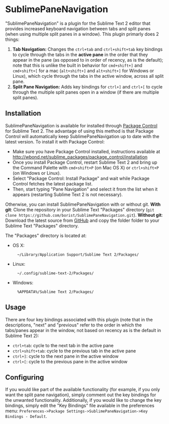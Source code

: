 SublimePaneNavigation
=====================

"SublimePaneNavigation" is a plugin for the Sublime Text 2 editor that provides increased keyboard navigation between tabs and split panes (when using multiple split panes in a window). This plugin primarly does 2 things:

1. **Tab Navigation:** Changes the `ctrl+tab` and `ctrl+shift+tab` key bindings to cycle through the tabs in the **active pane** in the order that they appear in the pane (as opposed to in order of recency, as is the default); note that this is unlike the built in behavior for `cmd+shift+]` and `cmd+shift+[` for a mac (`alt+shift+]` and `alt+shift+]` for Windows or Linux), which cycle through the tabs in the active window, across all split pane.
2. **Split Pane Navigation:** Adds key bindings for `ctrl+]` and `ctrl+[` to cycle through the multiple split panes open in a window (if there are multiple split panes).

Installation
------------
SublimePaneNavigation is available for installed through [Package Control](http://wbond.net/sublime_packages/package_control/installation) for Sublime Text 2. The advantage of using this method is that Package Control will automatically keep SublimePaneNavigation up to date with the latest version. To install it with Package Control:

* Make sure you have Package Control installed, instructions available at http://wbond.net/sublime_packages/package_control/installation
* Once you install Package Control, restart Sublime Text 2 and bring up the Command Palette with `cmd+shift+P` (on Mac OS X) or `ctrl+shift+P` (on Windows or Linux).
* Select "Package Control: Install Package" and  wait while Package Control fetches the latest package list.
* Then, start typing "Pane Navigation" and select it from the list when it appears (restarting Sublime Text 2 is not necessary).

Otherwise, you can install SublimePaneNavigation with or without git. **With git**: Clone the repository in your Sublime Text "Packages" directory (`git clone https://github.com/borist/SublimePaneNavigation.git`). **Without git**: Download the latest source from [GitHub](https://github.com/borist/SublimePaneNavigation) and copy the folder folder to your Sublime Text "Packages" directory.

The "Packages" directory is located at:

* OS X:

        ~/Library/Application Support/Sublime Text 2/Packages/

* Linux:

        ~/.config/sublime-text-2/Packages/

* Windows:

        %APPDATA%/Sublime Text 2/Packages/

Usage
-----
There are four key bindings associated with this plugin (note that in the descriptions, "next" and "previous" refer to the order in which the tabs/panes appear in the window, not based on recency as is the default in Sublime Text 2):

* `ctrl+tab`: cycle to the next tab in the active pane
* `ctrl+shift+tab`: cycle to the previous tab in the active pane
* `ctrl+]`: cycle to the next pane in the active window
* `ctrl+[`: cycle to the previous pane in the active window

Configuring
-----------
If you would like part of the available functionality (for example, if you only want the split pane navigation), simply comment out the key bindings for the unwanted functionality. Additionally, if you would like to change the key bindings, simply edit the "Key Bindings" file available in the preferences menu: `Preferences->Package Settings->SublimePaneNavigation->Key Bindings - Default`.
